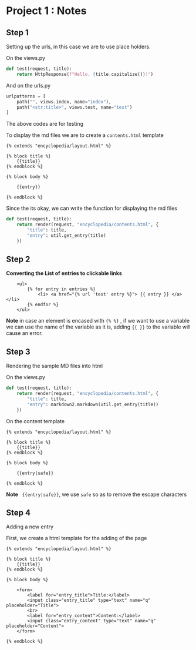 # Project 1 : Notes

## Step 1

Setting up the urls, in this case we are to use place holders.

On the views.py

```python
def test(request, title):
    return HttpResponse(f"Hello, {title.capitalize()}!")
```

And on the urls.py

```python
urlpatterns = [
    path("", views.index, name="index"),
    path("<str:title>", views.test, name="test")
]
```

The above codes are for testing

To display the md files we are to create a `contents.html` template

```django
{% extends "encyclopedia/layout.html" %}

{% block title %}
    {{title}}
{% endblock %}

{% block body %}
    
    {{entry}}

{% endblock %}
```



Since the its okay, we can write the function for displaying the md files

```python
def test(request, title):
    return render(request, "encyclopedia/contents.html", {
        "title": title,
        "entry": util.get_entry(title)
    })

```



## Step 2

**Converting the List of entries to clickable links**

```django
    <ul>
        {% for entry in entries %}
            <li> <a href="{% url 'test' entry %}"> {{ entry }} </a> </li>
        {% endfor %}
    </ul>
```

**Note** in case an element is encased with `{% %}` , if we want to use a variable we can use the name of the variable as it is, adding `{{ }}` to the variable will cause an error.



## Step 3 

Rendering the sample MD files into html

On the views.py

```python
def test(request, title):
    return render(request, "encyclopedia/contents.html", {
        "title": title,
        "entry": markdown2.markdown(util.get_entry(title))
    })
```

On the content template

```django
{% extends "encyclopedia/layout.html" %}

{% block title %}
    {{title}}
{% endblock %}

{% block body %}
    
    {{entry|safe}}

{% endblock %}
```

**Note** ` {{entry|safe}}`, we use `safe` so as to remove the escape characters

## Step 4

Adding a new entry

First, we create a html template for the adding of the page

```django
{% extends "encyclopedia/layout.html" %}

{% block title %}
    {{title}}
{% endblock %}

{% block body %}
    
    <form>
        <label for="entry_title">Title:</label>
        <input class="entry_title" type="text" name="q" placeholder="Title">
        <br>
        <label for="entry_content">Content:</label>
        <input class="entry_content" type="text" name="q" placeholder="Content">
    </form>

{% endblock %}
```



